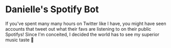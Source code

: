 # Danielle's Spotify Bot
If you've spent many many hours on Twitter like I have, you might have seen accounts that tweet out what their favs are listening to on their public Spotifys!
Since I'm conceited, I decided the world has to see my superior music taste 💅

